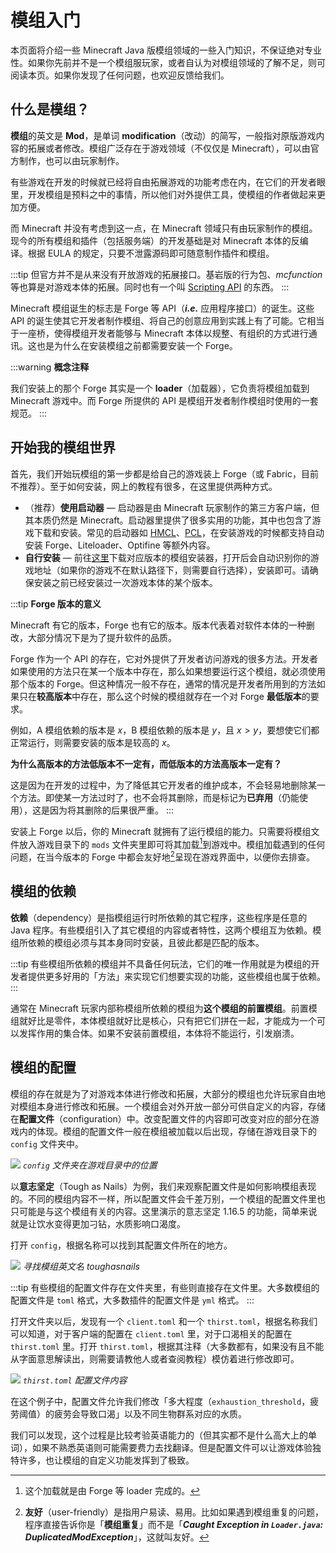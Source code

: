 # 模组入门

本页面将介绍一些 Minecraft Java 版模组领域的一些入门知识，不保证绝对专业性。如果你先前并不是一个模组服玩家，或者自认为对模组领域的了解不足，则可阅读本页。如果你发现了任何问题，也欢迎反馈给我们。

## 什么是模组？

**模组**的英文是 **Mod**，是单词 **modification**（改动）的简写，一般指对原版游戏内容的拓展或者修改。模组广泛存在于游戏领域（不仅仅是 Minecraft），可以由官方制作，也可以由玩家制作。

有些游戏在开发的时候就已经将自由拓展游戏的功能考虑在内，在它们的开发者眼里，开发模组是预料之中的事情，所以他们对外提供工具，使模组的作者做起来更加方便。

而 Minecraft 并没有考虑到这一点，在 Minecraft 领域只有由玩家制作的模组。现今的所有模组和插件（包括服务端）的开发基础是对 Minecraft 本体的反编译。根据 EULA 的规定，只要不泄露源码即可随意制作插件和模组。

:::tip
但官方并不是从来没有开放游戏的拓展接口。基岩版的行为包、_mcfunction_ 等也算是对游戏本体的拓展。同时也有一个叫 [Scripting API](https://www.minecraft.net/en-us/article/scripting-api-now-public-beta) 的东西。
:::

Minecraft 模组诞生的标志是 Forge 等 API（**_i.e._** 应用程序接口）的诞生。这些 API 的诞生使其它开发者制作模组、将自己的创意应用到实践上有了可能。它相当于一座桥，使得模组开发者能够与 Minecraft 本体以规整、有组织的方式进行通讯。这也是为什么在安装模组之前都需要安装一个 Forge。

:::warning
**概念注释**

我们安装上的那个 Forge 其实是一个 **loader**（加载器），它负责将模组加载到 Minecraft 游戏中。而 Forge 所提供的 API 是模组开发者制作模组时使用的一套规范。
:::

## 开始我的模组世界

首先，我们开始玩模组的第一步都是给自己的游戏装上 Forge（或 Fabric，目前不推荐）。至于如何安装，网上的教程有很多，在这里提供两种方式。
- （推荐）**使用启动器** — 启动器是由 Minecraft 玩家制作的第三方客户端，但其本质仍然是 Minecraft。启动器里提供了很多实用的功能，其中也包含了游戏下载和安装。常见的启动器如 [HMCL](https://www.mcbbs.net/thread-142335-1-2.html)、[PCL](https://www.mcbbs.net/thread-719579-1-1.html)，在安装游戏的时候都支持自动安装 Forge、Liteloader、Optifine 等额外内容。
- **自行安装** — 前往[这里](https://files.minecraftforge.net/net/minecraftforge/forge/)下载对应版本的模组安装器，打开后会自动识别你的游戏地址（如果你的游戏不在默认路径下，则需要自行选择），安装即可。请确保安装之前已经安装过一次游戏本体的某个版本。

:::tip
**Forge 版本的意义**

Minecraft 有它的版本，Forge 也有它的版本。版本代表着对软件本体的一种删改，大部分情况下是为了提升软件的品质。

Forge 作为一个 API 的存在，它对外提供了开发者访问游戏的很多方法。开发者如果使用的方法只在某一个版本中存在，那么如果想要运行这个模组，就必须使用那个版本的 Forge。但这种情况一般不存在，通常的情况是开发者所用到的方法如果只在**较高版本**中存在，那么这个时候的模组就存在一个对 Forge **最低版本**的要求。

例如，A 模组依赖的版本是 $x$，B 模组依赖的版本是 $y$，且 $x\gt y$，要想使它们都正常运行，则需要安装的版本是较高的 $x$。

**为什么高版本的方法低版本不一定有，而低版本的方法高版本一定有？**

这是因为在开发的过程中，为了降低其它开发者的维护成本，不会轻易地删除某一个方法。即使某一方法过时了，也不会将其删除，而是标记为**已弃用**（仍能使用），这是因为将其删除的后果很严重。
:::

安装上 Forge 以后，你的 Minecraft 就拥有了运行模组的能力。只需要将模组文件放入游戏目录下的 `mods` 文件夹里即可将其加载[^1]到游戏中。模组加载遇到的任何问题，在当今版本的 Forge 中都会友好地[^2]呈现在游戏界面中，以便你去排查。

## 模组的依赖

**依赖**（dependency）是指模组运行时所依赖的其它程序，这些程序是任意的 Java 程序。有些模组引入了其它模组的内容或者特性，这两个模组互为依赖。模组所依赖的模组必须与其本身同时安装，且彼此都是匹配的版本。

:::tip
有些模组所依赖的模组并不具备任何玩法，它们的唯一作用就是为模组的开发者提供更多好用的「方法」来实现它们想要实现的功能，这些模组也属于依赖。
:::

通常在 Minecraft 玩家内部称模组所依赖的模组为**这个模组的前置模组**。前置模组就好比是零件，本体模组就好比是核心，只有把它们拼在一起，才能成为一个可以发挥作用的集合体。如果不安装前置模组，本体将不能运行，引发崩溃。

## 模组的配置

模组的存在就是为了对游戏本体进行修改和拓展，大部分的模组也允许玩家自由地对模组本身进行修改和拓展。一个模组会对外开放一部分可供自定义的内容，存储在**配置文件**（configuration）中。改变配置文件的内容即可改变对应的部分在游戏内的体现。模组的配置文件一般在模组被加载以后出现，存储在游戏目录下的 `config` 文件夹中。

![](https://z3.ax1x.com/2021/08/29/hGqgqe.png)
*`config` 文件夹在游戏目录中的位置*

以**意志坚定**（Tough as Nails）为例，我们来观察配置文件是如何影响模组表现的。不同的模组内容不一样，所以配置文件会千差万别，一个模组的配置文件里也只可能是与这个模组有关的内容。这里演示的意志坚定 1.16.5 的功能，简单来说就是让饮水变得更加刁钻，水质影响口渴度。

打开 `config`，根据名称可以找到其配置文件所在的地方。

![](https://z3.ax1x.com/2021/08/29/hGL9MT.png)
*寻找模组英文名 _toughasnails_*

:::tip
有些模组的配置文件存在文件夹里，有些则直接存在文件里。大多数模组的配置文件是 `toml` 格式，大多数插件的配置文件是 `yml` 格式。
:::

打开文件夹以后，发现有一个 `client.toml` 和一个 `thirst.toml`，根据名称我们可以知道，对于客户端的配置在 `client.toml` 里，对于口渴相关的配置在 `thirst.toml` 里。打开 `thirst.toml`，根据其注释（大多数都有，如果没有且不能从字面意思解读出，则需要请教他人或者查阅教程）模仿着进行修改即可。

![](https://z3.ax1x.com/2021/08/29/hGLGFA.png)
*`thirst.toml` 配置文件内容*

在这个例子中，配置文件允许我们修改「多大程度（`exhaustion_threshold`，疲劳阈值）的疲劳会导致口渴」以及不同生物群系对应的水质。

我们可以发现，这个过程是比较考验英语能力的（但其实都不是什么高大上的单词），如果不熟悉英语则可能需要费力去找翻译。但是配置文件可以让游戏体验独特许多，也让模组的自定义功能发挥到了极致。

[^1]: 这个加载就是由 Forge 等 loader 完成的。
[^2]: **友好**（user-friendly）是指用户易读、易用。比如如果遇到模组重复的问题，程序直接告诉你是「**模组重复**」而不是「***Caught Exception in `Loader.java`: DuplicatedModException***」，这就叫友好。
